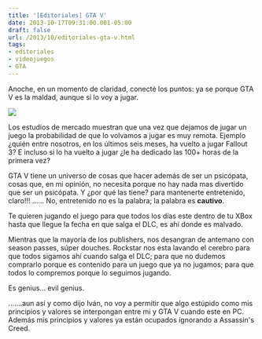```yaml
---
title: '[Editoriales] GTA V'
date: 2013-10-17T09:31:00.001-05:00
draft: false
url: /2013/10/editoriales-gta-v.html
tags: 
- editoriales
- videojuegos
- GTA
---
```


Anoche, en un momento de claridad, conecté los puntos: ya se porque GTA V es la maldad, aunque si lo voy a jugar.

  

[![](https://lh3.ggpht.com/-8_gZx1vUH30/UmADUCj5stI/AAAAAAAAR4A/ATB6cSm8hvM/s1600/v_trevorfranklinmichael_800x600.jpg)](http://1.bp.blogspot.com/-8_gZx1vUH30/UmADUCj5stI/AAAAAAAAR4A/ATB6cSm8hvM/s1600/v_trevorfranklinmichael_800x600.jpg)

  
Los estudios de mercado muestran que una vez que dejamos de jugar un juego la probabilidad de que lo volvamos a jugar es muy remota. Ejemplo ¿quién entre nosotros, en los últimos seis meses, ha vuelto a jugar Fallout 3? E incluso si lo ha vuelto a jugar ¿le ha dedicado las 100+ horas de la primera vez?

  

GTA V tiene un universo de cosas que hacer además de ser un psicópata, cosas que, en mi opinión, no necesita porque no hay nada mas divertido que ser un psicópata. Y ¿por qué las tiene? para mantenerte entretenido, claro!!! ...... No, entretenido no es la palabra; la palabra es **cautivo**.

  

Te quieren jugando el juego para que todos los días este dentro de tu XBox hasta que llegue la fecha en que salga el DLC, es ahí donde es malvado.

  

Mientras que la mayoría de los publishers, nos desangran de antemano con season passes, súper douches. Rockstar nos esta lavando el cerebro para que todos sigamos ahí cuando salga el DLC; para que no dudemos comprarlo porque es contenido para un juego que ya no jugamos; para que todos lo compremos porque lo seguimos jugando.

  

Es genius... evil genius.

  

.......aun así y como dijo Iván, no voy a permitir que algo estúpido como mis principios y valores se interpongan entre mi y GTA V cuando este en PC. Además mis principios y valores ya están ocupados ignorando a Assassin's Creed.